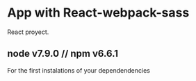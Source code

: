 # App with React-webpack-sass

React proyect.

## node v7.9.0 // npm v6.6.1

For the first instalations of your dependendencies